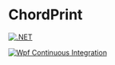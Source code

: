 # ChordPrint

[![.NET](https://github.com/alexousky/ChordPrint/actions/workflows/dotnet.yml/badge.svg)](https://github.com/alexousky/ChordPrint/actions/workflows/dotnet.yml)
 
[![Wpf Continuous Integration](https://github.com/alexousky/ChordPrint/actions/workflows/ci.yml/badge.svg)](https://github.com/alexousky/ChordPrint/actions/workflows/ci.yml)
